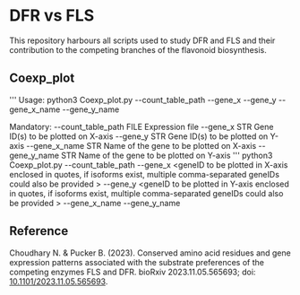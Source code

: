 # DFR vs FLS
This repository harbours all scripts used to study DFR and FLS and their contribution to the competing branches of the flavonoid biosynthesis.

## Coexp_plot
'''
Usage:
python3 Coexp_plot.py --count_table_path <FILE> --gene_x <STR> --gene_y <STR> --gene_x_name <STR> --gene_y_name <STR>

Mandatory:
  --count_table_path  FILE  Expression file
  --gene_x            STR   Gene ID(s) to be plotted on X-axis
  --gene_y            STR   Gene ID(s) to be plotted on Y-axis 
  --gene_x_name       STR   Name of the gene to be plotted on X-axis 
  --gene_y_name       STR   Name of the gene to be plotted on Y-axis
  '''
  python3 Coexp_plot.py
                        --count_table_path <full path to count table>
                        --gene_x <geneID to be plotted in X-axis enclosed in quotes, if isoforms exist, multiple comma-separated geneIDs could also be provided > 
                        --gene_y <geneID to be plotted in Y-axis enclosed in quotes, if isoforms exist, multiple comma-separated geneIDs could also be provided > 
                        --gene_x_name <name of gene to be plotted in X-axis>
                        --gene_y_name <name of gene to be plotted in Y-axis>
## Reference
Choudhary N. & Pucker B. (2023). Conserved amino acid residues and gene expression patterns associated with the substrate preferences of the competing enzymes FLS and DFR. bioRxiv 2023.11.05.565693; doi: [10.1101/2023.11.05.565693](https://doi.org/10.1101/2023.11.05.565693).
